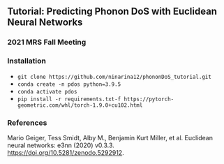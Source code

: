 ## Tutorial: Predicting Phonon DoS with Euclidean Neural Networks
### 2021 MRS Fall Meeting

### Installation
- `git clone https://github.com/ninarina12/phononDoS_tutorial.git`
- `conda create -n pdos python=3.9.5`
- `conda activate pdos`
- `pip install -r requirements.txt-f https://pytorch-geometric.com/whl/torch-1.9.0+cu102.html`

### References
Mario Geiger, Tess Smidt, Alby M., Benjamin Kurt Miller, et al. Euclidean neural networks: e3nn (2020) v0.3.3. https://doi.org/10.5281/zenodo.5292912.